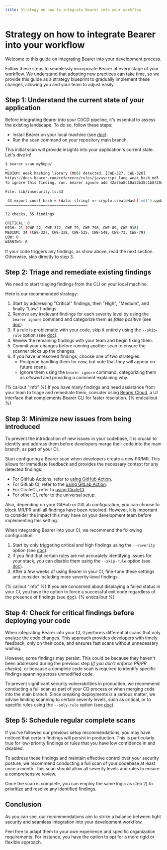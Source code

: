 ```yaml
---
title: Strategy on how to integrate Bearer into your workflow
---
```


# Strategy on how to integrate Bearer into your workflow

Welcome to this guide on integrating Bearer into your development process. 

Follow these steps to seamlessly incorporate Bearer at every stage of your workflow. We understand that adopting new practices can take time, so we provide this guide as a strategy blueprint to gradually implement these changes, allowing you and your team to adjust easily.

## Step 1: Understand the current state of your application

Before integrating Bearer into your CI/CD pipeline, it's essential to assess the existing landscape. To do so, follow these steps:
- Install Bearer on your local machine (see [doc](/quickstart)).
- Run the scan command on your repository main branch.

This initial scan will provide insights into your application's current state. Let's dive in!

```bash
$ bearer scan myRepo/
…
MEDIUM: Weak hashing library (MD5) detected. [CWE-327, CWE-328]
https://docs.bearer.com/reference/rules/javascript_lang_weak_hash_md5
To ignore this finding, run: bearer ignore add 42a76a8c10a52b38c1b8729a2f211830_0

File: lib/insecurity.ts:43

 43 export const hash = (data: string) => crypto.createHash('md5').update(data).digest('hex')
=====================================

72 checks, 55 findings

CRITICAL: 0
HIGH: 21 (CWE-22, CWE-312, CWE-79, CWE-798, CWE-89, CWE-918)
MEDIUM: 34 (CWE-327, CWE-328, CWE-525, CWE-548, CWE-73, CWE-79)
LOW: 0
WARNING: 0
```

If your code triggers any findings, as show above, read the next section. Otherwise, skip directly to step 3.

## Step 2: Triage and remediate existing findings

We need to start triaging findings from the CLI on your local machine. 

Here is our recommended strategy:
1. Start by addressing "Critical" findings, then "High", "Medium", and finally "Low" findings.
2. Remove any irrelevant findings for each severity level by using the ```bearer ignore``` command and categorize them as *false positive* (see [doc](/guides/configure-scan/#ignore-specific-findings)).
3. If a rule is problematic with your code, skip it entirely using the ```--skip-rule``` option (see [doc](/guides/configure-scan/#skip-rules-for-the-entire-scan)).
4. Review the remaining findings with your team and begin fixing them.
5. Commit your changes before running another scan to ensure the scanner picks up the changes.
6. If you have unresolved findings, choose one of two strategies:
    - Postpone handling them for now, but note that they will appear on future scans.
    - Ignore them using the ```bearer ignore``` command, categorizing them as *allowed* and providing a comment explaining why.


{% callout "info" %}
If you have many findings and need assistance from your team to triage and remediate them, consider using <a href="/guides/bearer-cloud">Bearer Cloud</a>, a UI interface that complements Bearer CLI for faster resolution.
{% endcallout %}

## Step 3: Minimize new issues from being introduced

To prevent the introduction of new issues in your codebase, it is crucial to identify and address them before developers merge their code into the main branch, as part of your CI.

Start configuring a Bearer scan when developers create a new PR/MR. This allows for immediate feedback and provides the necessary context for any detected findings:
- For GitHub Actions, refer to [using GitHub Action](/guides/github-action/#pull-request-diff).
- For GitLab CI, refer to the [using GitLab Action](/guides/gitlab/#gitlab-merge-request-diff).
- For CircleCI, refer to [using CircleCI](/guides/ci-setup/#circleci).
- For other CI, refer to the [universal setup](/guides/ci-setup/#universal-setup).

Also, depending on your GitHub or GitLab configuration, you can choose to block MR/PR until all findings have been resolved. However, it is important to consider the impact this may have on your development team before implementing this setting.

When integrating Bearer into your CI, we recommend the following configuration:
1. Start by only triggering critical and high findings using the ```--severity``` option (see [doc](/guides/configure-scan/#limit-severity-levels)).
2. If you find that certain rules are not accurately identifying issues for your stack, you can disable them using the ```--skip-rule``` option (see [doc](/guides/configure-scan/#skip-rules-for-the-entire-scan)).
3. After a few weeks of using Bearer in your CI, fine-tune these settings and consider including more severity-level findings. 

{% callout "info" %}
If you are concerned about displaying a failed status in your CI, you have the option to force a successful exit code regardless of the presence of findings (see <a href="/guides/configure-scan/#force-a-given-exit-code-for-the-scan-command">doc</a>).
{% endcallout %}

## Step 4: Check for critical findings before deploying your code

When integrating Bearer into your CI, it performs differential scans that only analyze the code changes. This approach provides developers with timely feedback, only on their code, and ensures fast scans without unnecessary waiting.

However, some findings may persist. This could be because they haven't been addressed during the previous step (*if you don't enforce PR/PR checks*), or because a complete code scan is required to identify specific findings spanning across unmodified code.

To prevent significant security vulnerabilities in production, we recommend conducting a full scan as part of your CD process or when merging code into the main branch. Since breaking deployments is a serious matter, we advise limiting scanning to certain severity levels, such as critical, or to specific rules using the ```--only-rule``` option (see [doc](/guides/configure-scan/#run-only-specified-rules)).



## Step 5: Schedule regular complete scans

If you've followed our previous setup recommendations, you may have noticed that certain findings will persist in production. This is particularly true for low-priority findings or rules that you have low confidence in and disabled.

To address these findings and maintain effective control over your security posture, we recommend conducting a full scan of your codebase at least once a month. This scan should allow all severity levels and rules to ensure a comprehensive review.

Once the scan is complete, you can employ the same logic as step 2) to prioritize and resolve any identified findings.


## Conclusion

As you can see, our recommendations aim to strike a balance between tight security and seamless integration into your development workflow. 

Feel free to adapt them to your own experience and specific organization requirements. For instance, you have the option to opt for a more rigid or flexible approach.